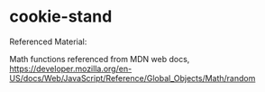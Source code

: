 # cookie-stand



Referenced Material:

Math functions referenced from MDN web docs, https://developer.mozilla.org/en-US/docs/Web/JavaScript/Reference/Global_Objects/Math/random 

